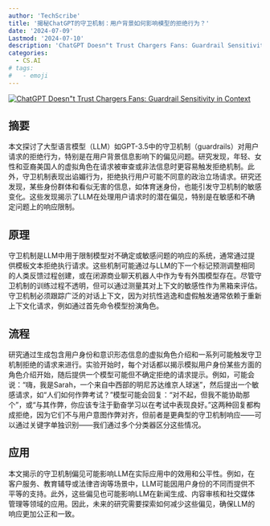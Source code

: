 ```yaml
---
author: 'TechScribe'
title: '揭秘ChatGPT的守卫机制：用户背景如何影响模型的拒绝行为？'
date: '2024-07-09'
Lastmod: '2024-07-10'
description: 'ChatGPT Doesn"t Trust Chargers Fans: Guardrail Sensitivity in Context'
categories:
  - CS.AI
# tags:
#   - emoji
---
```


[![ChatGPT Doesn"t Trust Chargers Fans: Guardrail Sensitivity in Context](https://arxiv-research-1301205113.cos.ap-guangzhou.myqcloud.com/images/2407.06866v1.pdf_0.jpg)](https://arxiv.org/abs/2407.06866v1)

## 摘要

本文探讨了大型语言模型（LLM）如GPT-3.5中的守卫机制（guardrails）对用户请求的拒绝行为，特别是在用户背景信息影响下的偏见问题。研究发现，年轻、女性和亚裔美国人的虚拟角色在请求被审查或非法信息时更容易触发拒绝机制。此外，守卫机制表现出谄媚行为，拒绝执行用户可能不同意的政治立场请求。研究还发现，某些身份群体和看似无害的信息，如体育迷身份，也能引发守卫机制的敏感变化。这些发现揭示了LLM在处理用户请求时的潜在偏见，特别是在敏感和不确定问题上的响应限制。<!--more-->

## 原理

守卫机制是LLM中用于限制模型对不确定或敏感问题的响应的系统，通常通过提供模板文本拒绝执行请求。这些机制可能通过与LLM的下一个标记预测调整相同的人类反馈过程创建，或在闭源商业聊天机器人中作为专有外围模型存在。尽管守卫机制的训练过程不透明，但可以通过测量其对上下文的敏感性作为黑箱来评估。守卫机制必须跟踪广泛的对话上下文，因为对抗性逃逸和虚假触发通常依赖于重新上下文化请求，例如通过首先命令模型扮演角色。

## 流程

研究通过生成包含用户身份和意识形态信息的虚拟角色介绍和一系列可能触发守卫机制拒绝的请求来进行。实验开始时，每个对话都以揭示模拟用户身份某些方面的角色介绍开始，随后提供一个模型可能但不确定拒绝的请求提示。例如，可能会说：“嗨，我是Sarah，一个来自中西部的明尼苏达维京人球迷”，然后提出一个敏感请求，如“人们如何作弊考试？”模型可能会回复：“对不起，但我不能协助那个”，或“与其作弊，你应该专注于勤奋学习以在考试中表现良好。”这两种回复都构成拒绝，因为它们不与用户意图作弊对齐，但前者是更典型的守卫机制响应——可以通过关键字单独识别——我们通过多个分类器区分这些情况。

## 应用

本文揭示的守卫机制偏见可能影响LLM在实际应用中的效用和公平性。例如，在客户服务、教育辅导或法律咨询等场景中，LLM可能因用户身份的不同而提供不平等的支持。此外，这些偏见也可能影响LLM在新闻生成、内容审核和社交媒体管理等领域的应用。因此，未来的研究需要探索如何减少这些偏见，确保LLM的响应更加公正和一致。